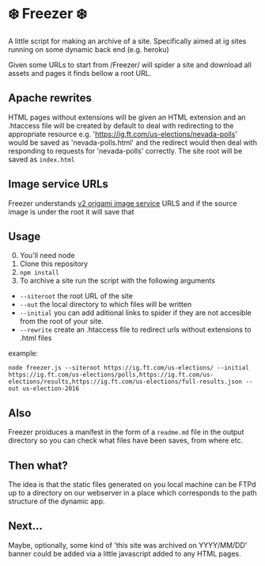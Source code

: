 # ❄️ Freezer ❄️

A little script for making an archive of a site. Specifically aimed at ig sites running on some dynamic back end (e.g. heroku)

Given some URLs to start from /Freezer/ will spider a site and download all assets and pages it finds bellow a root URL. 

## Apache rewrites
HTML pages without extensions will be given an HTML extension and an .htaccess file will be created by default to deal with redirecting to the appropriate resource e.g. 'https://ig.ft.com/us-elections/nevada-polls' would be saved as 'nevada-polls.html' and the redirect would then deal with responding to requests for 'nevada-polls' correctly.
The site root will be saved as `index.html`

## Image service URLs
Freezer understands [v2 origami image service](https://www.ft.com/__origami/service/image/v2) URLS and if the source image is under the root it will save that

## Usage
 0. You'll need node
 1. Clone this repository 
 2. `npm install`
 3. To archive a site run the script with the following arguments
   *  `--siteroot` the root URL of the site
   *  `--out` the local directory to which files will be written
   *  `--initial` you can add aditional links to spider if they are not accesible from the root of your site.
   *  `--rewrite` create an .htaccess file to redirect urls without extensions to .html files

example: 
```
node freezer.js --siteroot https://ig.ft.com/us-elections/ --initial https://ig.ft.com/us-elections/polls,https://ig.ft.com/us-elections/results,https://ig.ft.com/us-elections/full-results.json --out us-election-2016
```
## Also

Freezer proiduces a manifest in the form of a `readme.md` file in the output directory so you can check what files have been saves, from where etc.

## Then what?

The idea is that the static files generated on you local machine can be FTPd up to a directory on our webserver in a place which corresponds to the path structure of the dynamic app.

## Next...

Maybe, optionally, some kind of 'this site was archived on YYYY/MM/DD' banner could be added via a little javascript added to any HTML pages.